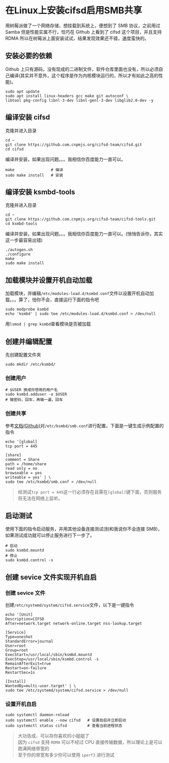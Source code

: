 # 在Linux上安装cifsd启用SMB共享


用树莓派做了一个网络存储，想挂载到系统上，便想到了 SMB 协议，之前用过 Samba 但是性能实属不行，恰巧在 Github 上看到了 cifsd 这个项目，并且支持 RDMA 所以在树莓派上面安装试试，结果发现效果还不错，速度蛮快的。

<!--more-->

## 安装必要的依赖

Github 上只有源码，没有现成的二进制文件，软件仓库里面也没有，所以必须自己编译(其实并不意外，这个程序是作为内核模块运行的，所以才有如此之高的性能)。

```shell
sudo apt update
sudo apt install linux-headers gcc make git autoconf \
libtool pkg-config libnl-3-dev libnl-genl-3-dev libglib2.0-dev -y
```

## 编译安装 cifsd

克隆并进入目录

```shell
cd ~
git clone https://github.com.cnpmjs.org/cifsd-team/cifsd.git
cd cifsd
```

编译并安装，如果出现问题。。。我相信你百度能力一直可以。

```shell
make                # 编译
sudo make install   # 安装
```

## 编译安装 ksmbd-tools

克隆并进入目录

```shell
cd ~
git clone https://github.com.cnpmjs.org/cifsd-team/cifsd-tools.git
cd ksmbd-tools
```

编译并安装，如果出现问题。。。我相信你百度能力一直可以。(悄悄告诉你，其实这一步最容易出错)

```shell
./autogen.sh
./configure
make
sudo make install
```

## 加载模块并设置开机自动加载

加载模块，并编辑`/etc/modules-load.d/ksmbd.conf`文件以设置开机自动加载。。。算了，怕你不会，直接运行下面的指令吧

```shell
sudo modprobe ksmbd
echo 'ksmbd' | sudo tee /etc/modules-load.d/ksmbd.conf > /dev/null
```

用`lsmod | grep ksmbd`查看模块是否被加载

## 创建并编辑配置

先创建配置文件夹

```shell
sudo mkdir /etc/ksmbd/
```

### 创建用户

```shell
# $USER 换成你想用的用户名
sudo ksmbd.adduser -a $USER
# 输密码，回车，再输一遍，回车
```

### 创建共享

参考[文档(Github)](https://github.com/cifsd-team/ksmbd-tools/blob/master/Documentation/configuration.txt)对`/etc/ksmbd/smb.conf`进行配置，下面是一键生成示例配置的指令

```shell
echo '[global]
tcp port = 445

[share]
comment = Share
path = /home/share
read only = no
browseable = yes
writeable = yes' | \
sudo tee /etc/ksmbd/smb.conf > /dev/null
```

> 经测试`tcp port = 445`这一行必须存在且需在`[global]`键下面，否则服务将无法在网络上监听。

## 启动测试

使用下面的指令启动服务，并用其他设备连接测试(别和我说你不会连接 SMB)，如果测试成功就可以停止服务进行下一步了。

```shell
# 启动
sudo ksmbd.mountd
# 停止
sudo ksmbd.control -s
```

## 创建 sevice 文件实现开机自启

### 创建 sevice 文件

创建`/etc/systemd/system/cifsd.service`文件，以下是一键指令

```shell
echo '[Unit]
Description=CIFSD
After=network.target network-online.target nss-lookup.target

[Service]
Type=oneshot
StandardError=journal
User=root
Group=root
ExecStart=/usr/local/sbin/ksmbd.mountd
ExecStop=/usr/local/sbin/ksmbd.control -s
RemainAfterExit=true
Restart=on-failure
RestartSec=1s

[Install]
WantedBy=multi-user.target' | \
sudo tee /etc/systemd/system/cifsd.service > /dev/null
```

### 设置开机自启

```shell
sudo systemctl daemon-reload
sudo systemctl enable --now cifsd   # 设置自启并立即启动
sudo systemctl status cifsd         # 查看当前进程状态
```

> 大功告成，可以存你喜欢的小姐姐了  
> 因为 `cifsd` 支持 `RDMA` 可以不经过 CPU 直接传输数据，所以理论上是可以跑满网络带宽的  
> 至于你的带宽有多少你可以使用 `iperf3` 进行测试

